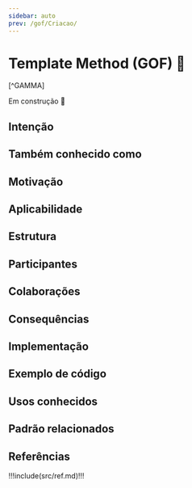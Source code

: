 ```yaml
---
sidebar: auto
prev: /gof/Criacao/
---
```

# Template Method (GOF) 🔨

[^GAMMA]

Em construção :construction:

## Intenção
## Também conhecido como
## Motivação
## Aplicabilidade
## Estrutura
## Participantes
## Colaborações
## Consequências
## Implementação
## Exemplo de código
## Usos conhecidos
## Padrão relacionados

## Referências

!!!include(src/ref.md)!!!
